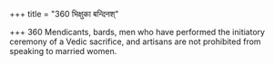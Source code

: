 +++
title = "360 भिक्षुका बन्दिनश्"

+++
360	Mendicants, bards, men who have performed the initiatory ceremony of a Vedic sacrifice, and artisans are not prohibited from speaking to married women.